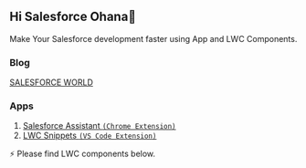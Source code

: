 ## Hi Salesforce Ohana👋

Make Your Salesforce development faster using App and LWC Components.

### Blog

 [SALESFORCE WORLD](http://nikforce.blogspot.com/)

### Apps

1. [Salesforce Assistant `(Chrome Extension)`](https://chrome.google.com/webstore/detail/salesforce-assistant/acpngnlieelljdlljmenkagbonaicccj)
2. [LWC Snippets `(VS Code Extension)`](https://marketplace.visualstudio.com/items?itemName=Nik-Creation.lwc-salesforce)

 ⚡ Please find LWC components below.

<!--
**Nisar-99/Nisar-99** is a ✨ _special_ ✨ repository because its `README.md` (this file) appears on your GitHub profile.

Here are some ideas to get you started:

- 🔭 I’m currently working on ...
- 🌱 I’m currently learning ...
- 👯 I’m looking to collaborate on ...
- 🤔 I’m looking for help with ...
- 💬 Ask me about ...
- 📫 How to reach me: ...
- 😄 Pronouns: ...
- ⚡ Fun fact: ...
-->
